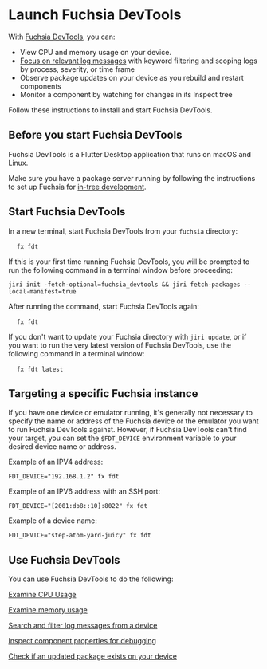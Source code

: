 # Launch Fuchsia DevTools

With [Fuchsia DevTools](/docs/concepts/testing/tools/fuchsia-devtools.md), you can:

* View CPU and memory usage on your device.
* [Focus on relevant log messages](/docs/development/testing/tools/devtools/devtools-logging.md) with keyword filtering
  and scoping logs by process, severity, or time frame
* Observe package updates on your device as you rebuild and restart components
* Monitor a component by watching for changes in its Inspect tree

Follow these instructions to install and start Fuchsia DevTools.

## Before you start Fuchsia DevTools

Fuchsia DevTools is a Flutter Desktop application that runs on macOS and Linux.

Make sure you have a package server running by following the
instructions to set up Fuchsia for
[in-tree development](/docs/get-started/README.md).

## Start Fuchsia DevTools

In a new terminal, start Fuchsia DevTools from your `fuchsia` directory:

<pre class="prettyprint">
  <code class="devsite-terminal">fx fdt</code>
</pre>

If this is your first time running Fuchsia DevTools,
you will be prompted to run the following command in a terminal window
before proceeding:

<pre class= "prettyprint"><code class="devsite-terminal">jiri init -fetch-optional=fuchsia_devtools && jiri fetch-packages --local-manifest=true</code></pre>

After running the command, start Fuchsia DevTools again:

<pre class="prettyprint">
  <code class="devsite-terminal">fx fdt</code>
</pre>

If you don't want to update your Fuchsia directory with `jiri update`, or if you
want to run the very latest version of Fuchsia DevTools, use the following
command in a terminal window:

<pre class="prettyprint">
  <code class="devsite-terminal">fx fdt latest</code>
</pre>

## Targeting a specific Fuchsia instance

If you have one device or emulator running, it's generally not necessary to
specify the name or address of the Fuchsia device or the emulator you want to
run Fuchsia DevTools against. However, if Fuchsia DevTools can't find your
target, you can set the `$FDT_DEVICE` environment variable to your desired
device name or address.

Example of an IPV4 address:

```
FDT_DEVICE="192.168.1.2" fx fdt
```

Example of an IPV6 address with an SSH port:

```
FDT_DEVICE="[2001:db8::10]:8022" fx fdt
```

Example of a device name:

```
FDT_DEVICE="step-atom-yard-juicy" fx fdt
```

## Use Fuchsia DevTools

You can use Fuchsia DevTools to do the following:

<p>
<a href="/docs/development/testing/tools/devtools/devtools-cpu.md">Examine CPU Usage</a>
</p>
<p>
<a href="/docs/development/testing/tools/devtools//devtools-memory.md">Examine memory usage</a>
</p>
<p>
<a href="/docs/development/testing/tools/devtools/devtools-logging.md">Search and filter log messages from a device</a>
</p>
<p>
<a href="{/docs/development/testing/tools/devtools/devtools-inspect.md">Inspect component properties for debugging</a>
</p>
<p>
<a href="/docs/development/testing/tools/devtools/devtools-check-package.md">Check if an updated package exists on your device</a>
</p>

